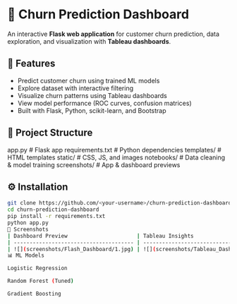 # 🔮 Churn Prediction Dashboard

An interactive **Flask web application** for customer churn prediction, data exploration, and visualization with **Tableau dashboards**.

## 🚀 Features
- Predict customer churn using trained ML models
- Explore dataset with interactive filtering
- Visualize churn patterns using Tableau dashboards
- View model performance (ROC curves, confusion matrices)
- Built with Flask, Python, scikit-learn, and Bootstrap

## 📂 Project Structure
app.py # Flask app
requirements.txt # Python dependencies
templates/ # HTML templates
static/ # CSS, JS, and images
notebooks/ # Data cleaning & model training
screenshots/ # App & dashboard previews


## ⚙️ Installation
```bash
git clone https://github.com/<your-username>/churn-prediction-dashboard.git
cd churn-prediction-dashboard
pip install -r requirements.txt
python app.py
📸 Screenshots
| Dashboard Preview                      | Tableau Insights                                         |
| -------------------------------------- | -------------------------------------------------------- |
| ![](screenshots/Flash_Dashboard/1.jpg) | ![](screenshots/Tableau_Dashboard/Customer_Churn_01.jpg) |
📊 ML Models

Logistic Regression

Random Forest (Tuned)

Gradient Boosting